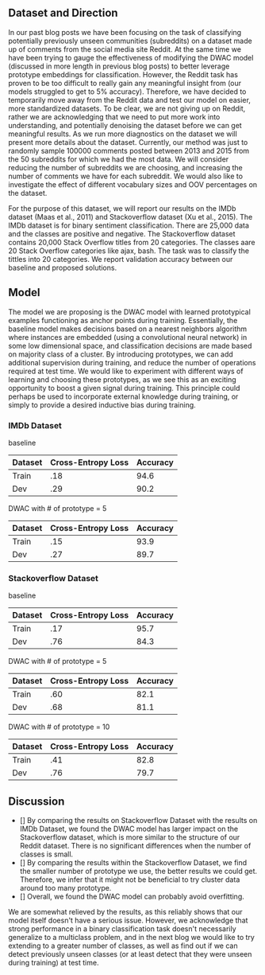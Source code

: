 ## Dataset and Direction
In our past blog posts we have been focusing on the task of classifying potentially previously unseen communities (subreddits) 
on a  dataset made up of comments from the social media site Reddit. At the same time we have been trying to gauge the
effectiveness of modifying the DWAC model (discussed in more length in previous blog posts) to better leverage prototype
embeddings for classification. However, the Reddit task has proven to be too difficult to really gain any meaningful insight
from (our models struggled to get to 5% accuracy). Therefore, we have decided to temporarily move away from the Reddit data
and test our model on easier, more standardized datasets. To be clear, we are not giving up on Reddit, rather we are 
acknowledging that we need to put more work into understanding, and potentially denoising the dataset before we can get
meaningful results. As we run more diagnostics on the dataset we will present more details about the dataset. Currently, our method was just to randomly sample 100000 comments posted between 2013 and 2015 from the 50 subreddits for which we had the most data. We will consider reducing the number of subreddits we are choosing, and increasing the number of comments we have for each subreddit. We would also like to investigate the effect of different vocabulary sizes and OOV percentages on the dataset. 

For the purpose of this dataset, we will report our results on the IMDb dataset (Maas et al., 2011) and Stackoverflow dataset (Xu et al., 2015). The IMDb dataset is for binary sentiment classification. There are 25,000 data and the classes are positive and negative. The Stackoverflow dataset contains 20,000 Stack Overflow titles from 20 categories. The classes aare 20 Stack Overflow categories like ajax, bash. The task was to classify the tittles into 20 categories. We report validation accuracy between our baseline and proposed solutions.


## Model
The model we are proposing is the DWAC model with learned prototypical examples functioning as anchor points during training.
Essentially, the baseline model makes decisions based on a nearest neighbors algorithm where instances are embedded (using a convolutional neural network) in some low dimensional space, and classification decisions are made based on majority class of a cluster. By introducing prototypes, we can add additional supervision during training, and reduce the number of operations required at test time. We would like to experiment with different ways of learning and choosing these prototypes, as we see this as an exciting opportunity to boost a given signal during training. This principle could perhaps be used to incorporate external knowledge during training, or simply to provide a desired inductive bias during training.

### IMDb Dataset
baseline

|Dataset| Cross-Entropy Loss | Accuracy|
|-----|--------------------|---------|
|Train     | .18        |  94.6   |
| Dev |   .29  |   90.2  |

DWAC with # of prototype = 5

|Dataset| Cross-Entropy Loss | Accuracy|
|-----|--------------------|---------|
|Train     | .15        |  93.9   |
| Dev |   .27  |   89.7  |

### Stackoverflow Dataset
baseline

|Dataset| Cross-Entropy Loss | Accuracy|
|-----|--------------------|---------|
|Train     | .17        |  95.7   |
| Dev |   .76  |   84.3  |

DWAC with # of prototype = 5

|Dataset| Cross-Entropy Loss | Accuracy|
|-----|--------------------|---------|
|Train     | .60        |  82.1   |
| Dev |   .68  |   81.1  |

DWAC with # of prototype = 10

|Dataset| Cross-Entropy Loss | Accuracy|
|-----|--------------------|---------|
|Train     | .41        |  82.8   |
| Dev |   .76  |   79.7  |


## Discussion
- [] By comparing the results on Stackoverflow Dataset with the results on IMDb Dataset, we found the DWAC model has larger impact on the Stackoverflow dataset, which is more similar to the structure of our Reddit dataset. There is no significant differences when the number of classes is small.
- [] By comparing the results within the Stackoverflow Dataset, we find the smaller number of prototype we use, the better results we could get. Therefore, we infer that it might not be beneficial to try cluster data around too many prototype.
- [] Overall, we found the DWAC model can probably avoid overfitting. 

We are somewhat relieved by the results, as this reliably shows that our model itself doesn't have a serious issue. However,
we acknowledge that strong performance in a binary classification task doesn't necessarily generalize to a multiclass problem, and in the next blog we would like to try extending to a greater number of classes, as well as find out if we can detect previously unseen classes (or at least detect that they were unseen during training) at test time.
